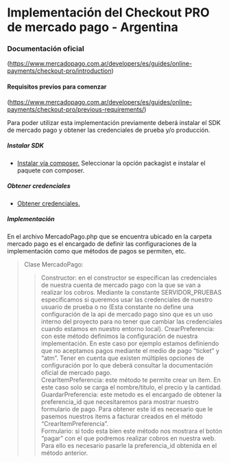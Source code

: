 # Implementación del Checkout PRO de mercado pago  - Argentina
### Documentación oficial
(https://www.mercadopago.com.ar/developers/es/guides/online-payments/checkout-pro/introduction)

#### Requisitos previos para comenzar
(https://www.mercadopago.com.ar/developers/es/guides/online-payments/checkout-pro/previous-requirements/)


Para poder utilizar esta implementación previamente deberá instalar el SDK de mercado pago y obtener 
las credenciales de prueba y/o producción.

##### Instalar SDK
- [Instalar vía composer.](https://www.mercadopago.com.ar/developers/es/guides/sdks)
Seleccionar la opción packagist e instalar el paquete con composer.


##### Obtener credenciales
- [Obtener credenciales.](https://www.mercadopago.com.ar/developers/es/guides/online-payments/checkout-pro/test-integration/)

##### Implementación
En el archivo MercadoPago.php que se encuentra ubicado en la carpeta mercado pago 
es el encargado de definir las configuraciones de la implementación como que métodos 
de pagos se permiten, etc.

> Clase MercadoPago:
>> Constructor: en el constructor se especifican las credenciales de nuestra cuenta de mercado 
>> pago con la que se van a realizar los cobros.
>> Mediante la constante SERVIDOR_PRUEBAS especificamos si queremos usar las credenciales de nuestro 
>> usuario de prueba o no (Esta constante no define una configuración de la api de mercado pago sino 
>> que es un uso interno del proyecto para no tener que cambiar las credenciales cuando estamos en nuestro 
>> entorno local).
>> CrearPreferencia: con este método definimos la configuración de nuestra implementación. En este caso 
>> por ejemplo estamos definiendo que no aceptamos pagos mediante el medio de pago “ticket” y “atm”. Tener 
>> en cuenta que existen múltiples opciones de configuración por lo que deberá consultar la documentación 
>> oficial de mercado pago.    
>> CrearItemPreferencia: este método te permite crear un ítem. En este caso solo se carga el nombre/titulo, 
>> el precio y la cantidad.
>> GuardarPreferencia: este metodo es el encargado de obtener la preferencia_id que necesitaremos para mostrar 
>> nuestro formulario de pago.
>> Para obtener este id es necesario que le pasemos nuestros items a facturar creados en el método 
>> “CrearItemPreferencia”.    
>> Formulario: si todo esta bien este método nos mostrara el botón “pagar” con el que podremos realizar cobros 
>> en nuestra web. Para ello es necesario pasarle la preferencia_id obtenida en el método anterior.
